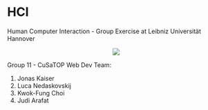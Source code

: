 # HCI
Human Computer Interaction - Group Exercise at Leibniz Universität Hannover

<div style="text-align:center">
    <img src="https://cdn0.gamesports.net/league_team_logos/108000/108617.jpg?1569787798" />
</div>


Group 11 - CuSaTOP Web Dev Team:
1. Jonas Kaiser
2. Luca Nedaskovskij
3. Kwok-Fung Choi
4. Judi Arafat